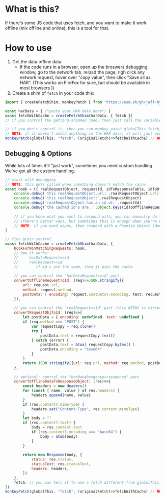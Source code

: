 # What is this?

If there's some JS code that uses fetch, and you want to make it work offline (mix offline and online), this is a tool for that.

# How to use

1. Get the data offline data  
    - If the code runs in a browser, open up the broswers debugging window, go to the network tab, reload the page, righ click any network request, hover over "copy value", then click "Save all as HAR". (This works on FireFox for sure, but should be available in most browsers ])
2. Create a shim of `fetch` in your code this:

```js
import { createFetchShim, monkeyPatch } from 'https://esm.sh/gh/jeff-hykin/offline_fetch_shim/main.js'

const harData = { /*paste your HAR data here*/ }
const fetchWithCache = createFetchShim(harData, { fetch })
// if you control the getting-shimmed code, then just call the variable "fetch" at the top of the file

// if you don't control it, then you can monkey patch globalThis.fetch, and then import it
// NOTE: if it doesn't match anything in the HAR data, it will just use the ONLINE/original fetch
monkeyPatch(globalThis, "fetch", (originalFetch)=>fetchWithCache) // NOTE: no ()'s on fetchReplacement
```


## Debugging & Options

While lots of times it'll "just work", sometimes you need custom handling. We've got all the custom handling.

```js
// start with debugging
// NOTE: this gets called when something doesn't match the cache
const hook = ({ realRequestObject, requestId, idToResponseTable, idToOfflineRequestTable }) => {
    console.debug(`this realRequestObject.url:`,realRequestObject.url)
    console.debug(`this realRequestObject:`,realRequestObject)
    console.debug(`realRequestObject has an id of:`,requestId)
    console.debug(`the cached id's are :`,Object.keys(idToOfflineRequestTable))
    
    // if you know what you want to respond with, you can manually do that here by returning a response object
    // (there's better ways, but sometimes this is enough when you're only patching 1 thing)
    // NOTE: if you need async, then respond with a Promise object (don't make the hook async, otherwise it'll always respond)
}

// fine grain control
const fetchWithCache = createFetchShim(harData, {
    hookForNonMatchingRequests: hook,
    // How it works:
    //     harDataRequest=>id
    //     realRequest=>id
    //        if id's are the same, then it uses the cache
    
    // you can control the "harDataRequest=>id" part
    convertOfflineRequestToId: (req)=>JSON.stringify({
        url: request.url,
        method: request.method,
        postData: { encoding: request.postData?.encoding, text: request.postData?.text, },
    }),
    
    // you can control the "realRequest=>id" part (this NEEDS to mirror whatever you're doing in the convertOfflineRequestToId)
    convertRequestObjToId: (req)=>{
        let postData = { encoding: undefined, text: undefined }
        if (req.method === 'POST') {
            var requestCopy = req.clone()
            try {
                postData.text = requestCopy.text()
            } catch (error) {
                postData.text = btoa( requestCopy.bytes() )
                postData.encoding = "base64"
            }
        }
        return JSON.stringify({url: req.url, method: req.method, postData})
    },
    
    // optional: control the "harDataResponse=>response" part
    convertOfflineDataToResponseObject: (res)=>{
        const headers = new Headers()
        for (const { name, value } of res.headers) {
            headers.append(name, value)
        }
        if (res.content?.mimeType) {
            headers.set("Content-Type", res.content.mimeType)
        }
        let body = ""
        if (res.content?.text) {
            body = res.content.text
            if (res.content?.encoding === "base64") {
                body = atob(body)
            }
        }
        
        return new Response(body, {
            status: res.status,
            statusText: res.statusText,
            headers: headers,
        })
    },
    fetch, // you can tell it to use a fetch different from globalThis.fetch... if you want... for some reason
})
monkeyPatch(globalThis, "fetch", (originalFetch)=>fetchWithCache) // NOTE: no ()'s on fetchReplacement
```